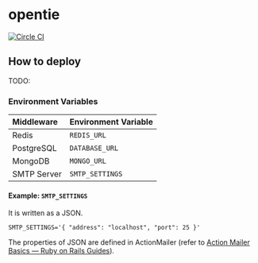 # opentie
[![Circle CI](https://circleci.com/gh/opentie/opentie/tree/master.svg?style=svg)](https://circleci.com/gh/opentie/opentie/tree/master)

## How to deploy

TODO:

### Environment Variables

| Middleware   | Environment Variable |
|:-------------|:---------------------|
| Redis        | `REDIS_URL`          |
| PostgreSQL   | `DATABASE_URL`       |
| MongoDB      | `MONGO_URL`          |
| SMTP Server  | `SMTP_SETTINGS`      |

#### Example: `SMTP_SETTINGS`

It is written as a JSON.

```
SMTP_SETTINGS='{ "address": "localhost", "port": 25 }'
```

The properties of JSON are defined in ActionMailer (refer to [Action Mailer Basics — Ruby on Rails Guides](http://guides.rubyonrails.org/action_mailer_basics.html#action-mailer-configuration)).

